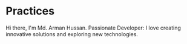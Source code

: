 # Practices
Hi there, I'm Md. Arman Hussan. Passionate Developer: I love creating innovative solutions and exploring new technologies.
